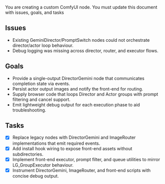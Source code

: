 You are creating a custom ComfyUI node. You must update this document with issues, goals, and tasks

## Issues
- Existing GeminiDirector/PromptSwitch nodes could not orchestrate director/actor loop behaviour.
- Debug logging was missing across director, router, and executor flows.

## Goals
- Provide a single-output DirectorGemini node that communicates completion state via events.
- Persist actor output images and notify the front-end for routing.
- Supply browser code that loops Director and Actor groups with prompt filtering and cancel support.
- Emit lightweight debug output for each execution phase to aid troubleshooting.

## Tasks
- [x] Replace legacy nodes with DirectorGemini and ImageRouter implementations that emit required events.
- [x] Add install hook wiring to expose front-end assets without subdirectories.
- [x] Implement front-end executor, prompt filter, and queue utilities to mirror LG_GroupExecutor behaviour.
- [x] Instrument DirectorGemini, ImageRouter, and front-end scripts with concise debug output.

